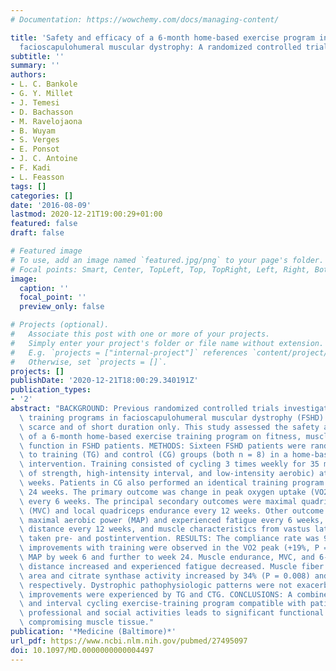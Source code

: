```yaml
---
# Documentation: https://wowchemy.com/docs/managing-content/

title: 'Safety and efficacy of a 6-month home-based exercise program in patients with
  facioscapulohumeral muscular dystrophy: A randomized controlled trial'
subtitle: ''
summary: ''
authors:
- L. C. Bankole
- G. Y. Millet
- J. Temesi
- D. Bachasson
- M. Ravelojaona
- B. Wuyam
- S. Verges
- E. Ponsot
- J. C. Antoine
- F. Kadi
- L. Feasson
tags: []
categories: []
date: '2016-08-09'
lastmod: 2020-12-21T19:00:29+01:00
featured: false
draft: false

# Featured image
# To use, add an image named `featured.jpg/png` to your page's folder.
# Focal points: Smart, Center, TopLeft, Top, TopRight, Left, Right, BottomLeft, Bottom, BottomRight.
image:
  caption: ''
  focal_point: ''
  preview_only: false

# Projects (optional).
#   Associate this post with one or more of your projects.
#   Simply enter your project's folder or file name without extension.
#   E.g. `projects = ["internal-project"]` references `content/project/deep-learning/index.md`.
#   Otherwise, set `projects = []`.
projects: []
publishDate: '2020-12-21T18:00:29.340191Z'
publication_types:
- '2'
abstract: "BACKGROUND: Previous randomized controlled trials investigating exercise\
  \ training programs in facioscapulohumeral muscular dystrophy (FSHD) patients are\
  \ scarce and of short duration only. This study assessed the safety and efficacy\
  \ of a 6-month home-based exercise training program on fitness, muscle, and motor\
  \ function in FSHD patients. METHODS: Sixteen FSHD patients were randomly assigned\
  \ to training (TG) and control (CG) groups (both n = 8) in a home-based exercise\
  \ intervention. Training consisted of cycling 3 times weekly for 35 minutes (combination\
  \ of strength, high-intensity interval, and low-intensity aerobic) at home for 24\
  \ weeks. Patients in CG also performed an identical training program (CTG) after\
  \ 24 weeks. The primary outcome was change in peak oxygen uptake (VO2 peak) measured\
  \ every 6 weeks. The principal secondary outcomes were maximal quadriceps strength\
  \ (MVC) and local quadriceps endurance every 12 weeks. Other outcome measures included\
  \ maximal aerobic power (MAP) and experienced fatigue every 6 weeks, 6-minute walking\
  \ distance every 12 weeks, and muscle characteristics from vastus lateralis biopsies\
  \ taken pre- and postintervention. RESULTS: The compliance rate was 91% in TG. Significant\
  \ improvements with training were observed in the VO2 peak (+19%, P = 0.002) and\
  \ MAP by week 6 and further to week 24. Muscle endurance, MVC, and 6-minute walking\
  \ distance increased and experienced fatigue decreased. Muscle fiber cross-sectional\
  \ area and citrate synthase activity increased by 34% (P = 0.008) and 46% (P = 0.003),\
  \ respectively. Dystrophic pathophysiologic patterns were not exacerbated. Similar\
  \ improvements were experienced by TG and CTG. CONCLUSIONS: A combined strength\
  \ and interval cycling exercise-training program compatible with patients' daily\
  \ professional and social activities leads to significant functional benefits without\
  \ compromising muscle tissue."
publication: '*Medicine (Baltimore)*'
url_pdf: https://www.ncbi.nlm.nih.gov/pubmed/27495097
doi: 10.1097/MD.0000000000004497
---
```

